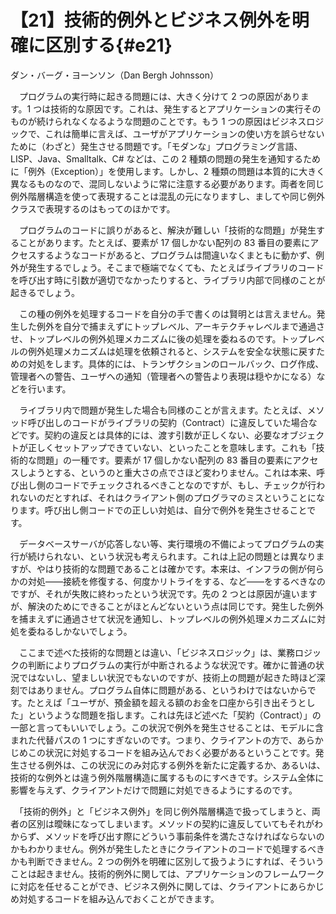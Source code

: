 # 【21】技術的例外とビジネス例外を明確に区別する{#e21}

<div class="author">ダン・バーグ・ヨーンソン（Dan Bergh Johnsson）</div>

　プログラムの実行時に起きる問題には、大きく分けて 2 つの原因があります。1 つは技術的な原因です。これは、発生するとアプリケーションの実行そのものが続けられなくなるような問題のことです。もう 1 つの原因はビジネスロジックで、これは簡単に言えば、ユーザがアプリケーションの使い方を誤らせないために（わざと）発生させる問題です。「モダンな」プログラミング言語、LISP、Java、Smalltalk、C# などは、この 2 種類の問題の発生を通知するために「例外（Exception）」を使用します。しかし、2 種類の問題は本質的に大きく異なるものなので、混同しないように常に注意する必要があります。両者を同じ例外階層構造を使って表現することは混乱の元になりますし、ましてや同じ例外クラスで表現するのはもってのほかです。

　プログラムのコードに誤りがあると、解決が難しい「技術的な問題」が発生することがあります。たとえば、要素が 17 個しかない配列の 83 番目の要素にアクセスするようなコードがあると、プログラムは間違いなくまともに動かず、例外が発生するでしょう。そこまで極端でなくても、たとえばライブラリのコードを呼び出す時に引数が適切でなかったりすると、ライブラリ内部で同様のことが起きるでしょう。

　この種の例外を処理するコードを自分の手で書くのは賢明とは言えません。発生した例外を自分で捕まえずにトップレベル、アーキテクチャレベルまで通過させ、トップレベルの例外処理メカニズムに後の処理を委ねるのです。トップレベルの例外処理メカニズムは処理を依頼されると、システムを安全な状態に戻すための対処をします。具体的には、トランザクションのロールバック、ログ作成、管理者への警告、ユーザへの通知（管理者への警告より表現は穏やかになる）などを行います。

　ライブラリ内で問題が発生した場合も同様のことが言えます。たとえば、メソッド呼び出しのコードがライブラリの契約（Contract）に違反していた場合などです。契約の違反とは具体的には、渡す引数が正しくない、必要なオブジェクトが正しくセットアップできていない、といったことを意味します。これも「技術的な問題」の一種です。要素が 17 個しかない配列の 83 番目の要素にアクセスしようとする、というのと重大さの点でさほど変わりません。これは本来、呼び出し側のコードでチェックされるべきことなのですが、もし、チェックが行われないのだとすれば、それはクライアント側のプログラマのミスということになります。呼び出し側コードでの正しい対処は、自分で例外を発生させることです。

　データベースサーバが応答しない等、実行環境の不備によってプログラムの実行が続けられない、という状況も考えられます。これは上記の問題とは異なりますが、やはり技術的な問題であることは確かです。本来は、インフラの側が何らかの対処&mdash;&mdash;接続を修復する、何度かリトライをする、など&mdash;&mdash;をするべきなのですが、それが失敗に終わったという状況です。先の 2 つとは原因が違いますが、解決のためにできることがほとんどないという点は同じです。発生した例外を捕まえずに通過させて状況を通知し、トップレベルの例外処理メカニズムに対処を委ねるしかないでしょう。

　ここまで述べた技術的な問題とは違い、「ビジネスロジック」は、業務ロジックの判断によりプログラムの実行が中断されるような状況です。確かに普通の状況ではないし、望ましい状況でもないのですが、技術上の問題が起きた時ほど深刻ではありません。プログラム自体に問題がある、というわけではないからです。たとえば「ユーザが、預金額を超える額のお金を口座から引き出そうとした」というような問題を指します。これは先ほど述べた「契約（Contract）」の一部と言ってもいいでしょう。この状況で例外を発生させることは、モデルに含まれた代替パスの 1 つにすぎないのです。つまり、クライアントの方で、あらかじめこの状況に対処するコードを組み込んでおく必要があるということです。発生させる例外は、この状況にのみ対応する例外を新たに定義するか、あるいは、技術的な例外とは違う例外階層構造に属するものにすべきです。システム全体に影響を与えず、クライアントだけで問題に対処できるようにするのです。

　「技術的例外」と「ビジネス例外」を同じ例外階層構造で扱ってしまうと、両者の区別は曖昧になってしまいます。メソッドの契約に違反していてもそれがわからず、メソッドを呼び出す際にどういう事前条件を満たさなければならないのかもわかりません。例外が発生したときにクライアントのコードで処理するべきかも判断できません。2 つの例外を明確に区別して扱うようにすれば、そういうことは起きません。技術的例外に関しては、アプリケーションのフレームワークに対応を任せることができ、ビジネス例外に関しては、クライアントにあらかじめ対処するコードを組み込んでおくことができます。
